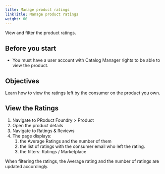 ```yaml
---
title: Manage product ratings
linkTitle: Manage product ratings
weight: 60
---
```


View and filter the product ratings.

## Before you start

* You must have a user account with Catalog Manager rights to be able to view the product.

## Objectives

Learn how to view the ratings left by the consumer on the product you own.

## View the Ratings

1. Navigate to PRoduct Foundry > Product
2. Open the product details
3. Navigate to Ratings & Reviews
4. The page displays:
   1.  the Average Ratings and the number of them
   2.  the list of ratings with the consumer email who left the rating.
   3.  the filters: Ratings / Marketplace

When filtering the ratings, the Average rating and the number of ratings are updated accordingly.
